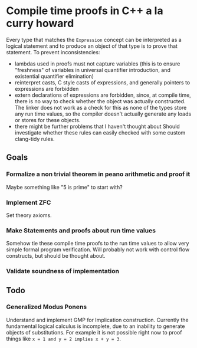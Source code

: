 # Compile time proofs in C++ a la curry howard

Every type that matches the `Expression` concept can be interpreted as a logical statement and to produce an object of that type is to prove that statement.
To prevent inconsistencies:
- lambdas used in proofs must not capture variables (this is to ensure "freshness" of variables in universal quantifier introduction, and existential quantifier elimination)
- reinterpret casts, C style casts of expressions, and generally pointers to expressions are forbidden
- extern declarations of expressions are forbidden, since, at compile time, there is no way to check whether the object was actually constructed. The linker does not work as a check for this as none of the types store any run time values, so the compiler doesn't actually generate any loads or stores for these objects.
- there might be further problems that I haven't thought about
Should investigate whether these rules can easily checked with some custom clang-tidy rules.

## Goals

### Formalize a non trivial theorem in peano arithmetic and proof it
Maybe something like "5 is prime" to start with?

### Implement ZFC
Set theory axioms.

### Make Statements and proofs about run time values
Somehow tie these compile time proofs to the run time values to allow very simple formal program verification.
Will probably not work with control flow constructs, but should be thought about.

### Validate soundness of implementation

## Todo

### Generalized Modus Ponens

Understand and implement GMP for Implication construction.
Currently the fundamental logical calculus is incomplete, due to an inability to generate objects of substitutions.
For example it is not possible right now to proof things like `x = 1 and y = 2 implies x + y = 3`.